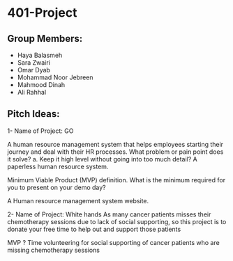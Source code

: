 # **401-Project**

## **Group Members:**

- Haya Balasmeh
- Sara Zwairi
- Omar Dyab
- Mohammad Noor Jebreen
- Mahmood Dinah
- Ali Rahhal

## **Pitch Ideas:**

1- Name of Project: GO

A human resource management system that helps employees starting their journey and deal with their HR processes.
What problem or pain point does it solve? a. Keep it high level without going into too much detail?
A paperless human resource system.

Minimum Viable Product (MVP) definition.
What is the minimum required for you to present on your demo day?

A Human resource management system website.

2- Name of Project: White hands
As many cancer patients misses their chemotherapy sessions due to lack of social supporting, so this project is to donate your free time to help out and support those patients

MVP ? Time volunteering for social supporting of cancer patients who are missing chemotherapy sessions
